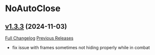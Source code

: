 # NoAutoClose

## [v1.3.3](https://github.com/NumyAddon/NoAutoClose/tree/v1.3.3) (2024-11-03)
[Full Changelog](https://github.com/NumyAddon/NoAutoClose/compare/v1.3.2...v1.3.3) [Previous Releases](https://github.com/NumyAddon/NoAutoClose/releases)

- fix issue with frames sometimes not hiding properly while in combat  

